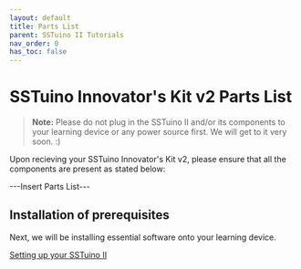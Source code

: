```yaml
---
layout: default
title: Parts List
parent: SSTuino II Tutorials
nav_order: 0
has_toc: false
---
```


# SSTuino Innovator's Kit v2 Parts List

> **Note:** Please do not plug in the SSTuino II and/or its components to your learning device or any power source first. We will get to it very soon. :)

Upon recieving your SSTuino Innovator's Kit v2, please ensure that all the components are present as stated below:

---Insert Parts List---

## Installation of prerequisites

Next, we will be installing essential software onto your learning device.

[Setting up your SSTuino II](../setup/index.md)
